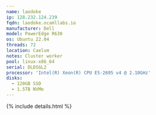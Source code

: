 ```yaml
---
name: laodoke
ip: 128.232.124.239
fqdn: laodoke.ocamllabs.io
manufacturer: Dell
model: PowerEdge R630
os: Ubuntu 22.04
threads: 72
location: Caelum
notes: Cluster worker
pool: linux-x86_64
serial: DLDSGL2
processor: 'Intel(R) Xeon(R) CPU E5-2695 v4 @ 2.10GHz'
disks:
  - 120GB SSD
  - 1.5TB NVMe
---
```

{% include details.html %} 

